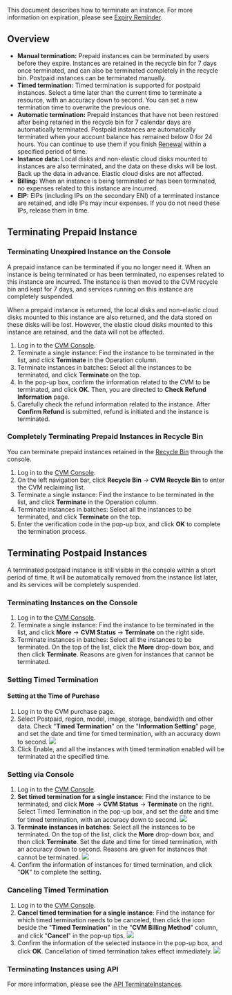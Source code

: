 This document describes how to terminate an instance. For more information on expiration, please see [Expiry Reminder](/doc/product/213/2181).

## Overview
 - **Manual termination:** Prepaid instances can be terminated by users before they expire. Instances are retained in the recycle bin for 7 days once terminated, and can also be terminated completely in the recycle bin. Postpaid instances can be terminated manually.
 - **Timed termination:** Timed termination is supported for postpaid instances. Select a time later than the current time to terminate a resource, with an accuracy down to second. You can set a new termination time to overwrite the previous one.
 - **Automatic termination:** Prepaid instances that have not been restored after being retained in the recycle bin for 7 calendar days are automatically terminated. Postpaid instances are automatically terminated when your account balance has remained below 0 for 24 hours. You can continue to use them if you finish [Renewal](/doc/product/213/6143) within a specified period of time.
 - **Instance data:** Local disks and non-elastic cloud disks mounted to instances are also terminated, and the data on these disks will be lost. Back up the data in advance. Elastic cloud disks are not affected.
 - **Billing:** When an instance is being terminated or has been terminated, no expenses related to this instance are incurred.
 - **EIP:** EIPs (including IPs on the secondary ENI) of a terminated instance are retained, and idle IPs may incur expenses. If you do not need these IPs, release them in time.

## Terminating Prepaid Instance
### Terminating Unexpired Instance on the Console

A prepaid instance can be terminated if you no longer need it. When an instance is being terminated or has been terminated, no expenses related to this instance are incurred. The instance is then moved to the CVM recycle bin and kept for 7 days, and services running on this instance are completely suspended.

When a prepaid instance is returned, the local disks and non-elastic cloud disks mounted to this instance are also returned, and the data stored on these disks will be lost. However, the elastic cloud disks mounted to this instance are retained, and the data will not be affected.

1. Log in to the [CVM Console](https://console.cloud.tencent.com/cvm/).
2. Terminate a single instance: Find the instance to be terminated in the list, and click **Terminate** in the Operation column.
3. Terminate instances in batches: Select all the instances to be terminated, and click **Terminate** on the top.
4. In the pop-up box, confirm the information related to the CVM to be terminated, and click **OK**. Then, you are directed to **Check Refund Information** page.
5. Carefully check the refund information related to the instance. After **Confirm Refund** is submitted, refund is initiated and the instance is terminated.

### Completely Terminating Prepaid Instances in Recycle Bin
You can terminate prepaid instances retained in the [Recycle Bin](/doc/product/213/4931) through the console.

  1. Log in to the [CVM Console](https://console.cloud.tencent.com/cvm/).
  2. On the left navigation bar, click **Recycle Bin** -> **CVM Recycle Bin** to enter the CVM reclaiming list.
  3. Terminate a single instance: Find the instance to be terminated in the list, and click **Terminate** in the Operation column.
  4. Terminate instances in batches: Select all the instances to be terminated, and click **Terminate** on the top.
  5. Enter the verification code in the pop-up box, and click **OK** to complete the termination process.

## Terminating Postpaid Instances
A terminated postpaid instance is still visible in the console within a short period of time. It will be automatically removed from the instance list later, and its services will be completely suspended.
### Terminating Instances on the Console
  1. Log in to the [CVM Console](https://console.cloud.tencent.com/cvm/).
  2. Terminate a single instance: Find the instance to be terminated in the list, and click **More** -> **CVM Status** -> **Terminate** on the right side.
  3. Terminate instances in batches: Select all the instances to be terminated. On the top of the list, click the **More** drop-down box, and then click **Terminate**. Reasons are given for instances that cannot be terminated.

### Setting Timed Termination
#### Setting at the Time of Purchase
1. Log in to the CVM purchase page.
2. Select Postpaid, region, model, image, storage, bandwidth and other data. Check "**Timed Termination**" on the "**Information Setting**" page, and set the date and time for timed termination, with an accuracy down to second.
  ![](https://main.qcloudimg.com/raw/ba32f8dd954beb2f9e6c4d333eb72e75.png)
3. Click Enable, and all the instances with timed termination enabled will be terminated at the specified time.

### Setting via Console
  1. Log in to the [CVM Console](https://console.cloud.tencent.com/cvm/).
  2. **Set timed termination for a single instance**: Find the instance to be terminated, and click **More** -> **CVM Status** -> **Terminate** on the right. Select Timed Termination in the pop-up box, and set the date and time for timed termination, with an accuracy down to second.
    ![](https://main.qcloudimg.com/raw/24b57c7c5611ef2929327052565a8308.png)
  3. **Terminate instances in batches**: Select all the instances to be terminated. On the top of the list, click the **More** drop-down box, and then click **Terminate**. Set the date and time for timed termination, with an accuracy down to second. Reasons are given for instances that cannot be terminated.
    ![](https://main.qcloudimg.com/raw/923f14124075012e4b909fcfa7719ce6.png)
  4. Confirm the information of instances for timed termination, and click "**OK**" to complete the setting.


### Canceling Timed Termination
  1. Log in to the [CVM Console](https://console.cloud.tencent.com/cvm/).
  2. **Cancel timed termination for a single instance**: Find the instance for which timed termination needs to be canceled, then click the icon beside the "**Timed Termination**" in the "**CVM Billing Method**" column, and click "**Cancel**" in the pop-up tips.
    ![](https://main.qcloudimg.com/raw/7483c1a7a82dc6ef8add31fc9ca9590f.png)
  3. Confirm the information of the selected instance in the pop-up box, and click **OK**. Cancellation of timed termination takes effect immediately.
    ![](https://main.qcloudimg.com/raw/940c1ed6459128e965bffa4e6a34be8b.png)



### Terminating Instances using API
For more information, please see the [API TerminateInstances](/doc/product/213/9395).
